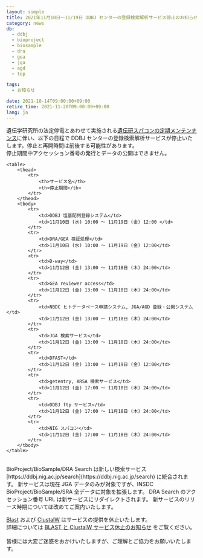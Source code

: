 ```yaml
---
layout: simple
title: 2021年11月10日～11/19日 DDBJ センターの登録検索解析サービス停止のお知らせ
category: news
db:
  - ddbj
  - bioproject
  - biosample
  - dra
  - gea
  - jga
  - agd
  - top

tags:
  - お知らせ

date: 2021-10-14T09:00:00+09:00
retire_time: 2021-11-20T09:00:00+09:00
lang: ja
---
```


遺伝学研究所の法定停電とあわせて実施される[遺伝研スパコンの定期メンテンナンス](https://sc.ddbj.nig.ac.jp/news/N2021_1112_scheduledMaintainance/)に伴い、以下の日程で DDBJ センターの登録検索解析サービスが停止いたします。停止と再開時間は前後する可能性があります。    
停止期間中アクセッション番号の発行とデータの公開はできません。

<div class="main_table format">

    <table>
        <thead>
            <tr>
                <th>サービス名</th>
                <th>停止期間</th>
            </tr>
        </thead>
        <tbody>
            <tr>
                <td>DDBJ 塩基配列登録システム</td>
                <td>11月10日 (水) 10:00 ～ 11月19日 (金) 12:00 </td>
            </tr>
            <tr>
                <td>DRA/GEA 検証処理</td>
                <td>11月10日 (水) 10:00 ～ 11月19日 (金) 12:00</td>
            </tr>
            <tr>
                <td>D-way</td>
                <td>11月12日 (金) 13:00 ～ 11月18日 (木) 24:00</td>
            </tr>
            <tr>
                <td>GEA reviewer access</td>
                <td>11月12日 (金) 13:00 ～ 11月18日 (木) 24:00</td>
            </tr>
            <tr>
                <td>NBDC ヒトデータベース申請システム, JGA/AGD 登録・公開システム</td>
                <td>11月12日 (金) 13:00 ～ 11月18日 (木) 24:00</td>
            </tr>
            <tr>
                <td>JGA 検索サービス</td>
                <td>11月12日 (金) 13:00 ～ 11月18日 (木) 24:00</td>
            </tr>
            <tr>
                <td>DFAST</td>
                <td>11月12日 (金) 13:00 ～ 11月19日 (金) 12:00</td>
            </tr>
            <tr>
                <td>getentry, ARSA 検索サービス</td>
                <td>11月12日 (金) 17:00 ～ 11月18日 (木) 24:00</td>
            </tr>
            <tr>
                <td>DDBJ ftp サービス</td>
                <td>11月12日 (金) 17:00 ～ 11月18日 (木) 24:00</td>
            </tr>
            <tr>
                <td>NIG スパコン</td>
                <td>11月12日 (金) 17:00 ～ 11月18日 (木) 24:00</td>
            </tr>
        </tbody>
    </table>
</div>
<br>
BioProject/BioSample/DRA Search は新しい検索サービス [https://ddbj.nig.ac.jp/search](https://ddbj.nig.ac.jp/search) に統合されます。    
新サービスは現在 JGA データのみが対象ですが、INSDC BioProject/BioSample/SRA 全データに対象を拡張します。
DRA Search のアクセッション番号 URL は新サービスにリダイレクトされます。    
新サービスのリリース時期については改めてご案内いたします。

[Blast](http://ddbj.nig.ac.jp/blast/) および [ClustalW](https://clustalw.ddbj.nig.ac.jp/) はサービスの提供を休止いたします。    
詳細については [BLAST と ClustalW サービス休止のお知らせ](/news/ja/2021-10-15_2.html) をご覧ください。
<br><br>
皆様には大変ご迷惑をおかけいたしますが、ご理解とご協力をお願いいたします。
